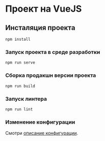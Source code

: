 # Проект на VueJS

## Инсталяция проекта
```
npm install
```

### Запуск проекта в среде разработки
```
npm run serve
```

### Сборка продакшн версии проекта
```
npm run build
```

### Запуск линтера
```
npm run lint
```

### Изменение конфигурации
Смотри [описание конфигурации](https://cli.vuejs.org/config/).

